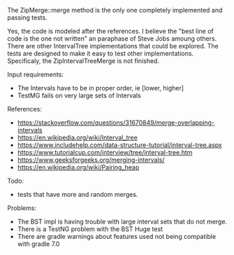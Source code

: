 
The ZipMerge::merge method is the only one completely implemented and passing tests.

Yes, the code is modeled after the references. I believe the "best line of code is the one not written" an paraphase of Steve Jobs amoung others.
There are other IntervalTree implementations that could be explored.  The tests are designed to make it easy to test other implementations.  Specificaly, the ZipIntervalTreeMerge is not finished.

Input requirements:
 - The Intervals have to be in proper order, ie [lower, higher]
 - TestMG fails on very large sets of Intervals
 
References:
- https://stackoverflow.com/questions/31670849/merge-overlapping-intervals
- https://en.wikipedia.org/wiki/Interval_tree
- https://www.includehelp.com/data-structure-tutorial/interval-tree.aspx
- https://www.tutorialcup.com/interview/tree/interval-tree.htm
- https://www.geeksforgeeks.org/merging-intervals/
- https://en.wikipedia.org/wiki/Pairing_heap

Todo:
- tests that have more and random merges.

Problems:
- The BST impl is having trouble with large interval sets that do not merge.
- There is a TestNG problem with the BST Huge test
- There are gradle warnings about features used not being compatible with gradle 7.0

